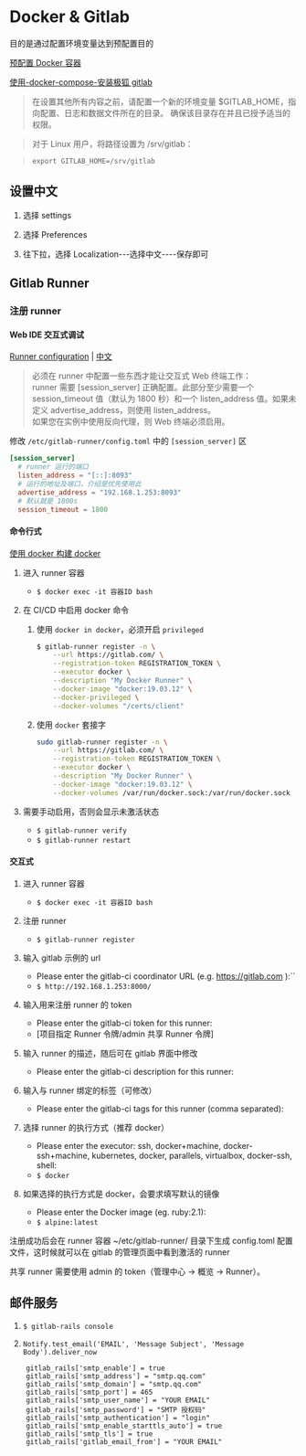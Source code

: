 # Docker & Gitlab

目的是通过配置环境变量达到预配置目的

[预配置 Docker 容器](https://docs.gitlab.cn/jh/install/docker.html#%E9%A2%84%E9%85%8D%E7%BD%AE-docker-%E5%AE%B9%E5%99%A8)

[使用-docker-compose-安装极狐 gitlab](https://docs.gitlab.cn/jh/install/docker.html#%E4%BD%BF%E7%94%A8-docker-compose-%E5%AE%89%E8%A3%85%E6%9E%81%E7%8B%90gitlab)

> 在设置其他所有内容之前，请配置一个新的环境变量 $GITLAB_HOME，指向配置、日志和数据文件所在的目录。 确保该目录存在并且已授予适当的权限。

> 对于 Linux 用户，将路径设置为 /srv/gitlab：

> `export GITLAB_HOME=/srv/gitlab`

## 设置中文

1. 选择 settings

2. 选择 Preferences

3. 往下拉，选择 Localization---选择中文----保存即可

## Gitlab Runner

### 注册 runner

#### Web IDE 交互式调试

[Runner configuration](https://docs.gitlab.com/ee/user/project/web_ide/#runner-configuration) | [中文](https://docs.gitlab.cn/jh/user/project/web_ide#runner-%E9%85%8D%E7%BD%AE)

> 必须在 runner 中配置一些东西才能让交互式 Web 终端工作：  
> runner 需要 [session_server] 正确配置。此部分至少需要一个 session_timeout 值（默认为 1800 秒）和一个 listen_address 值。如果未定义 advertise_address，则使用 listen_address。  
> 如果您在实例中使用反向代理，则 Web 终端必须启用。

修改 `/etc/gitlab-runner/config.toml` 中的 `[session_server]` 区

```toml
[session_server]
  # runner 运行的端口
  listen_address = "[::]:8093"
  # 运行的地址及端口，介绍是优先使用此
  advertise_address = "192.168.1.253:8093"
  # 默认就是 1800s
  session_timeout = 1800
```

#### 命令行式

[使用 docker 构建 docker](https://docs.gitlab.cn/jh/ci/docker/using_docker_build.html)

1. 进入 runner 容器

    - `$ docker exec -it 容器ID bash`

2. 在 CI/CD 中启用 docker 命令
    1. 使用 `docker in docker`，必须开启 `privileged`
        ```sh
        $ gitlab-runner register -n \
            --url https://gitlab.com/ \
            --registration-token REGISTRATION_TOKEN \
            --executor docker \
            --description "My Docker Runner" \
            --docker-image "docker:19.03.12" \
            --docker-privileged \
            --docker-volumes "/certs/client"
        ```
    2. 使用 `docker` 套接字
        ```sh
        sudo gitlab-runner register -n \
            --url https://gitlab.com/ \
            --registration-token REGISTRATION_TOKEN \
            --executor docker \
            --description "My Docker Runner" \
            --docker-image "docker:19.03.12" \
            --docker-volumes /var/run/docker.sock:/var/run/docker.sock
        ```

3. 需要手动启用，否则会显示未激活状态
    - `$ gitlab-runner verify`
    - `$ gitlab-runner restart`
#### 交互式

1. 进入 runner 容器

    - `$ docker exec -it 容器ID bash`

1. 注册 runner

    - `$ gitlab-runner register`

1. 输入 gitlab 示例的 url

    - Please enter the gitlab-ci coordinator URL (e.g. https://gitlab.com ):``
    - `$ http://192.168.1.253:8000/`

1. 输入用来注册 runner 的 token

    - Please enter the gitlab-ci token for this runner:
    - [项目指定 Runner 令牌/admin 共享 Runner 令牌]

1. 输入 runner 的描述，随后可在 gitlab 界面中修改

    - Please enter the gitlab-ci description for this runner:

1. 输入与 runner 绑定的标签（可修改）

    - Please enter the gitlab-ci tags for this runner (comma separated):

1. 选择 runner 的执行方式（推荐 docker）

    - Please enter the executor: ssh, docker+machine, docker-ssh+machine, kubernetes, docker, parallels, virtualbox, docker-ssh, shell:
    - `$ docker`

1. 如果选择的执行方式是 docker，会要求填写默认的镜像
    - Please enter the Docker image (eg. ruby:2.1):
    - `$ alpine:latest`

注册成功后会在 runner 容器 ~/etc/gitlab-runner/ 目录下生成 config.toml 配置文件，这时候就可以在 gitlab 的管理页面中看到激活的 runner

共享 runner 需要使用 admin 的 token（管理中心 -> 概览 -> Runner）。

## 邮件服务

1. `$ gitlab-rails console`

2. `Notify.test_email('EMAIL', 'Message Subject', 'Message Body').deliver_now`

```
    gitlab_rails['smtp_enable'] = true
    gitlab_rails['smtp_address'] = "smtp.qq.com"
    gitlab_rails['smtp_domain'] = "smtp.qq.com"
    gitlab_rails['smtp_port'] = 465
    gitlab_rails['smtp_user_name'] = "YOUR EMAIL"
    gitlab_rails['smtp_password'] = "SMTP 授权码"
    gitlab_rails['smtp_authentication'] = "login"
    gitlab_rails['smtp_enable_starttls_auto'] = true
    gitlab_rails['smtp_tls'] = true
    gitlab_rails['gitlab_email_from'] = "YOUR EMAIL"
```
